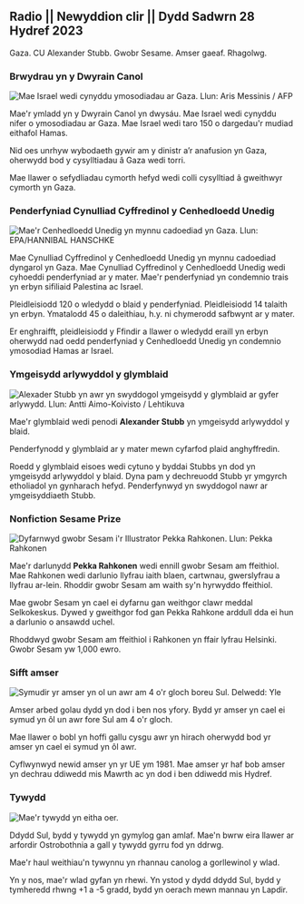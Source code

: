 ## Radio || Newyddion clir || Dydd Sadwrn 28 Hydref 2023

Gaza. CU Alexander Stubb. Gwobr Sesame. Amser gaeaf. Rhagolwg.

### Brwydrau yn y Dwyrain Canol

![Mae Israel wedi cynyddu ymosodiadau ar Gaza. Llun: Aris Messinis / AFP](https://images.cdn.yle.fi/image/upload/c_crop,h_2880,w_5120,x_0,y_531/ar_1.7777777777777,c_fill,g_faces,h_6710,w_5120,x_0,y_531/ar_1.7777777777777,c_fill,g_faces,h_671,w_pdr/q_auto:eco/f_auto/fl_lossy/v1698410872/39-1192351653bb10bf0b47)

Mae'r ymladd yn y Dwyrain Canol yn dwysáu. Mae Israel wedi cynyddu nifer o ymosodiadau ar Gaza. Mae Israel wedi taro 150 o dargedau'r mudiad eithafol Hamas.

Nid oes unrhyw wybodaeth gywir am y dinistr a’r anafusion yn Gaza, oherwydd bod y cysylltiadau â Gaza wedi torri.

Mae llawer o sefydliadau cymorth hefyd wedi colli cysylltiad â gweithwyr cymorth yn Gaza.

### Penderfyniad Cynulliad Cyffredinol y Cenhedloedd Unedig

![Mae'r Cenhedloedd Unedig yn mynnu cadoediad yn Gaza. Llun: EPA/HANNIBAL HANSCHKE](https://images.cdn.yle.fi/image/upload/c_crop,h_3150,w_5600,x_0,y_268/ar_1.77777777777777,c_fill,g_faces,h_670,c_fill,g_faces,h_675q_auto:eco/f_auto/fl_lossy/v1698499380/39-1192714653d0ab7d4d4c)

Mae Cynulliad Cyffredinol y Cenhedloedd Unedig yn mynnu cadoediad dyngarol yn Gaza. Mae Cynulliad Cyffredinol y Cenhedloedd Unedig wedi cyhoeddi penderfyniad ar y mater. Mae'r penderfyniad yn condemnio trais yn erbyn sifiliaid Palestina ac Israel.

Pleidleisiodd 120 o wledydd o blaid y penderfyniad. Pleidleisiodd 14 talaith yn erbyn. Ymatalodd 45 o daleithiau, h.y. ni chymerodd safbwynt ar y mater.

Er enghraifft, pleidleisiodd y Ffindir a llawer o wledydd eraill yn erbyn oherwydd nad oedd penderfyniad y Cenhedloedd Unedig yn condemnio ymosodiad Hamas ar Israel.

### Ymgeisydd arlywyddol y glymblaid

![Alexader Stubb yn awr yn swyddogol ymgeisydd y glymblaid ar gyfer arlywydd. Llun: Antti Aimo-Koivisto / Lehtikuva](https://images.cdn.yle.fi/image/upload/c_crop,h_2880,w_5120,x_0,y_287/ar_1.77777777777777,c_fill,g_1777,c_fill,g_face.w/0/q_auto:eco/f_auto/fl_lossy/v1698494219/39-1192698653cf6c267686)

Mae'r glymblaid wedi penodi **Alexander Stubb** yn ymgeisydd arlywyddol y blaid.

Penderfynodd y glymblaid ar y mater mewn cyfarfod plaid anghyffredin.

Roedd y glymblaid eisoes wedi cytuno y byddai Stubbs yn dod yn ymgeisydd arlywyddol y blaid. Dyna pam y dechreuodd Stubb yr ymgyrch etholiadol yn gynharach hefyd. Penderfynwyd yn swyddogol nawr ar ymgeisyddiaeth Stubb.

### Nonfiction Sesame Prize

![ Dyfarnwyd gwobr Sesam i'r Illustrator Pekka Rahkonen. Llun: Pekka Rahkonen](https://images.cdn.yle.fi/image/upload/c_crop,h_861,w_1531,x_2,y_65/ar_1.77777777777777,c_fill,g_faces,h_675,w_1200:eco/f_auto/fl_lossy/v1698504762/39-1192741653d1f5e2611a)

Mae'r darlunydd **Pekka Rahkonen** wedi ennill gwobr Sesam am ffeithiol. Mae Rahkonen wedi darlunio llyfrau iaith blaen, cartwnau, gwerslyfrau a llyfrau ar-lein. Rhoddir gwobr Sesam am waith sy'n hyrwyddo ffeithiol.

Mae gwobr Sesam yn cael ei dyfarnu gan weithgor clawr meddal Selkokeskus. Dywed y gweithgor fod gan Pekka Rahkone arddull dda ei hun a darlunio o ansawdd uchel.

Rhoddwyd gwobr Sesam am ffeithiol i Rahkonen yn ffair lyfrau Helsinki. Gwobr Sesam yw 1,000 ewro.

### Sifft amser

![ Symudir yr amser yn ol un awr am 4 o'r gloch boreu Sul. Delwedd: Yle](https://images.cdn.yle.fi/image/upload/c_crop,h_900,w_1600,x_0,y_0/ar_1.777777777777777,c_fill,g_faces,h_675,w_1_auto./0q/f_auto/fl_lossy/v1603530654/14-svyle-6142553197327452bd)

Amser arbed golau dydd yn dod i ben nos yfory. Bydd yr amser yn cael ei symud yn ôl un awr fore Sul am 4 o'r gloch.

Mae llawer o bobl yn hoffi gallu cysgu awr yn hirach oherwydd bod yr amser yn cael ei symud yn ôl awr.

Cyflwynwyd newid amser yn yr UE ym 1981. Mae amser yr haf bob amser yn dechrau ddiwedd mis Mawrth ac yn dod i ben ddiwedd mis Hydref.

### Tywydd

![Mae'r tywydd yn eitha oer.](https://images.cdn.yle.fi/image/upload/c_crop,h_1080,w_1919,x_0,y_0/ar_1.77777777777777,c_fill,g_faces,h_675,w_1201.0/q_auto:eco/f_auto/fl_lossy/v1698504972/39-1192742653d20d3625ce)

Ddydd Sul, bydd y tywydd yn gymylog gan amlaf. Mae'n bwrw eira llawer ar arfordir Ostrobothnia a gall y tywydd gyrru fod yn ddrwg.

Mae'r haul weithiau'n tywynnu yn rhannau canolog a gorllewinol y wlad.

Yn y nos, mae'r wlad gyfan yn rhewi. Yn ystod y dydd ddydd Sul, bydd y tymheredd rhwng +1 a -5 gradd, bydd yn oerach mewn mannau yn Lapdir.